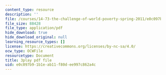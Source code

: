 ```yaml
---
content_type: resource
description: ''
file: /courses/14-73-the-challenge-of-world-poverty-spring-2011/e0c097b91b1eab11f80dee997c862a4c_nc7dDE4_3zs.pdf
file_size: 88428
file_type: application/pdf
hide_download: true
hide_download_original: null
learning_resource_types: []
license: https://creativecommons.org/licenses/by-nc-sa/4.0/
ocw_type: OCWFile
resourcetype: Document
title: 3play pdf file
uid: e0c097b9-1b1e-ab11-f80d-ee997c862a4c
---
```

